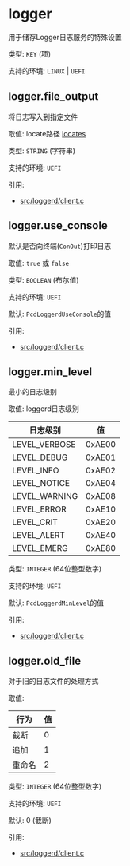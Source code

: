 # logger

用于储存Logger日志服务的特殊设置

类型: `KEY` (项)

支持的环境: `LINUX` | `UEFI`

## logger.file_output

将日志写入到指定文件

取值: locate路径 [locates](locates.md)

类型: `STRING` (字符串)

支持的环境: `UEFI`

引用:
 - [src/loggerd/client.c](../../../src/loggerd/client.c)

## logger.use_console

默认是否向终端(`ConOut`)打印日志

取值: `true` 或 `false`

类型: `BOOLEAN` (布尔值)

支持的环境: `UEFI`

默认: `PcdLoggerdUseConsole`的值

引用:
 - [src/loggerd/client.c](../../../src/loggerd/client.c)

## logger.min_level

最小的日志级别

取值: loggerd日志级别

| 日志级别      | 值     |
|---------------|--------|
| LEVEL_VERBOSE | 0xAE00 |
| LEVEL_DEBUG   | 0xAE01 |
| LEVEL_INFO    | 0xAE02 |
| LEVEL_NOTICE  | 0xAE04 |
| LEVEL_WARNING | 0xAE08 |
| LEVEL_ERROR   | 0xAE10 |
| LEVEL_CRIT    | 0xAE20 |
| LEVEL_ALERT   | 0xAE40 |
| LEVEL_EMERG   | 0xAE80 |

类型: `INTEGER` (64位整型数字)

支持的环境: `UEFI`

默认: `PcdLoggerdMinLevel`的值

引用:
 - [src/loggerd/client.c](../../../src/loggerd/client.c)

## logger.old_file

对于旧的日志文件的处理方式

取值:

| 行为   | 值 |
|--------|----|
| 截断   | 0  |
| 追加   | 1  |
| 重命名 | 2  |

类型: `INTEGER` (64位整型数字)

支持的环境: `UEFI`

默认: 0 (截断)

引用:
 - [src/loggerd/client.c](../../../src/loggerd/client.c)
